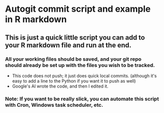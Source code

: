 # Autogit commit script and example in R markdown

## This is just a quick little script you can add to your R markdown file and run at the end. 

### All your working files should be saved, and your git repo should already be set up with the files you wish to be tracked.

- This code does not push; it just does quick local commits. (although it's easy to add a line to the Python if you want it to push as well)
- Google's AI wrote the code, and then I edited it.

### Note: If you want to be really slick, you can automate this script with Cron, Windows task scheduler, etc.

